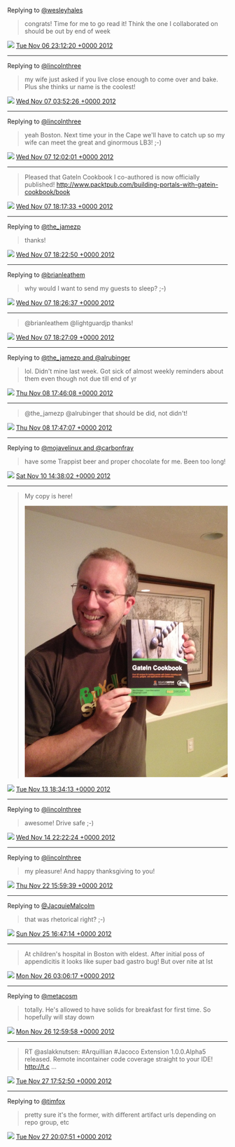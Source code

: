 Replying to [@wesleyhales](https://twitter.com/wesleyhales/status/265948727599063040)

> congrats! Time for me to go read it! Think the one I collaborated on should be out by end of week

<img src="/images/twitter/media/tweet.ico" width="12" /> [Tue Nov 06 23:12:20 +0000 2012](https://twitter.com/kenfinnigan/status/265954799520997377)

----

Replying to [@lincolnthree](https://twitter.com/lincolnthree/status/266021073924005890)

> my wife just asked if you live close enough to come over and bake. Plus she thinks ur name is the coolest!

<img src="/images/twitter/media/tweet.ico" width="12" /> [Wed Nov 07 03:52:26 +0000 2012](https://twitter.com/kenfinnigan/status/266025292148137984)

----

Replying to [@lincolnthree](https://twitter.com/lincolnthree/status/266061702544629760)

> yeah Boston. Next time your in the Cape we'll have to catch up so my wife can meet the great and ginormous LB3! ;-)

<img src="/images/twitter/media/tweet.ico" width="12" /> [Wed Nov 07 12:02:01 +0000 2012](https://twitter.com/kenfinnigan/status/266148499488403456)

----

> Pleased that GateIn Cookbook I co-authored is now officially published! http://www.packtpub.com/building-portals-with-gatein-cookbook/book

<img src="/images/twitter/media/tweet.ico" width="12" /> [Wed Nov 07 18:17:33 +0000 2012](https://twitter.com/kenfinnigan/status/266243003813879808)

----

Replying to [@the_jamezp](https://twitter.com/the_jamezp/status/266243711917252610)

> thanks!

<img src="/images/twitter/media/tweet.ico" width="12" /> [Wed Nov 07 18:22:50 +0000 2012](https://twitter.com/kenfinnigan/status/266244332980412417)

----

Replying to [@brianleathem](https://twitter.com/brianleathem/status/266245058813100034)

> why would I want to send my guests to sleep? ;-)

<img src="/images/twitter/media/tweet.ico" width="12" /> [Wed Nov 07 18:26:37 +0000 2012](https://twitter.com/kenfinnigan/status/266245288187015168)

----

> @brianleathem @lightguardjp thanks!

<img src="/images/twitter/media/tweet.ico" width="12" /> [Wed Nov 07 18:27:09 +0000 2012](https://twitter.com/kenfinnigan/status/266245418973814784)

----

Replying to [@the_jamezp and @alrubinger](https://twitter.com/the_jamezp/status/266597049447899136)

> lol. Didn't mine last week. Got sick of almost weekly reminders about them even though not due till end of yr

<img src="/images/twitter/media/tweet.ico" width="12" /> [Thu Nov 08 17:46:08 +0000 2012](https://twitter.com/kenfinnigan/status/266597485278027776)

----

> @the_jamezp @alrubinger that should be did, not didn't!

<img src="/images/twitter/media/tweet.ico" width="12" /> [Thu Nov 08 17:47:07 +0000 2012](https://twitter.com/kenfinnigan/status/266597734927179777)

----

Replying to [@mojavelinux and @carbonfray](https://twitter.com/mojavelinux/status/267251533803036672)

> have some Trappist beer and proper chocolate for me. Been too long!

<img src="/images/twitter/media/tweet.ico" width="12" /> [Sat Nov 10 14:38:02 +0000 2012](https://twitter.com/kenfinnigan/status/267274925847494656)

----

> My copy is here! 
> 
> ![](/images/twitter/media/268421521150734336-A7mf84qCcAEo1je.jpg)

<img src="/images/twitter/media/tweet.ico" width="12" /> [Tue Nov 13 18:34:13 +0000 2012](https://twitter.com/kenfinnigan/status/268421521150734336)

----

Replying to [@lincolnthree](https://twitter.com/lincolnthree/status/268816905941430272)

> awesome! Drive safe ;-)

<img src="/images/twitter/media/tweet.ico" width="12" /> [Wed Nov 14 22:22:24 +0000 2012](https://twitter.com/kenfinnigan/status/268841338722721792)

----

Replying to [@lincolnthree](https://twitter.com/lincolnthree/status/271642918501097472)

> my pleasure! And happy thanksgiving to you!

<img src="/images/twitter/media/tweet.ico" width="12" /> [Thu Nov 22 15:59:39 +0000 2012](https://twitter.com/kenfinnigan/status/271644120332771332)

----

Replying to [@JacquieMalcolm](https://twitter.com/JacquieMalcolm/status/272714342783414272)

> that was rhetorical right? ;-)

<img src="/images/twitter/media/tweet.ico" width="12" /> [Sun Nov 25 16:47:14 +0000 2012](https://twitter.com/kenfinnigan/status/272743257702805504)

----

> At children's hospital in Boston with eldest. After initial poss of appendicitis it looks like super bad gastro bug! But over nite at lst

<img src="/images/twitter/media/tweet.ico" width="12" /> [Mon Nov 26 03:06:17 +0000 2012](https://twitter.com/kenfinnigan/status/272899046685954048)

----

Replying to [@metacosm](https://twitter.com/metacosm/status/272967011989090304)

> totally. He's allowed to have solids for breakfast for first time. So hopefully will stay down

<img src="/images/twitter/media/tweet.ico" width="12" /> [Mon Nov 26 12:59:58 +0000 2012](https://twitter.com/kenfinnigan/status/273048450336190464)

----

> RT @aslakknutsen: #Arquillian #Jacoco Extension 1.0.0.Alpha5 released. Remote incontainer code coverage straight to your IDE! http://t.c ...

<img src="/images/twitter/media/tweet.ico" width="12" /> [Tue Nov 27 17:52:50 +0000 2012](https://twitter.com/kenfinnigan/status/273484542457819137)

----

Replying to [@timfox](https://twitter.com/timfox/status/273505820984090625)

> pretty sure it's the former, with different artifact urls depending on repo group, etc

<img src="/images/twitter/media/tweet.ico" width="12" /> [Tue Nov 27 20:07:51 +0000 2012](https://twitter.com/kenfinnigan/status/273518520560660481)